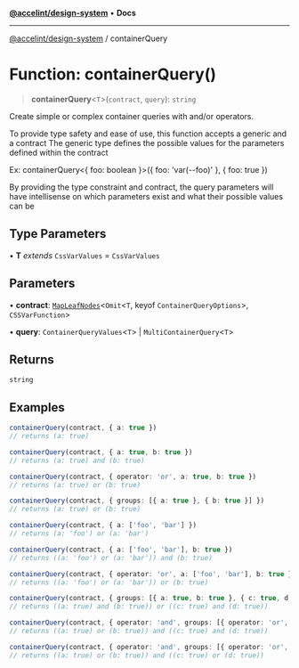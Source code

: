 [**@accelint/design-system**](../README.md) • **Docs**

***

[@accelint/design-system](../README.md) / containerQuery

# Function: containerQuery()

> **containerQuery**\<`T`\>(`contract`, `query`): `string`

Create simple or complex container queries with and/or operators.

To provide type safety and ease of use, this function accepts a generic and a contract
The generic type defines the possible values for the parameters defined within the contract

Ex: containerQuery<{ foo: boolean }>({ foo: 'var(--foo)' }, { foo: true })

By providing the type constraint and contract, the query parameters will have intellisense
on which parameters exist and what their possible values can be

## Type Parameters

• **T** *extends* `CssVarValues` = `CssVarValues`

## Parameters

• **contract**: [`MapLeafNodes`](../type-aliases/MapLeafNodes.md)\<`Omit`\<`T`, keyof `ContainerQueryOptions`\>, `CSSVarFunction`\>

• **query**: `ContainerQueryValues`\<`T`\> \| `MultiContainerQuery`\<`T`\>

## Returns

`string`

## Examples

```ts
containerQuery(contract, { a: true })
// returns (a: true)
```

```ts
containerQuery(contract, { a: true, b: true })
// returns (a: true) and (b: true)
```

```ts
containerQuery(contract, { operator: 'or', a: true, b: true })
// returns (a: true) or (b: true)
```

```ts
containerQuery(contract, { groups: [{ a: true }, { b: true }] })
// returns (a: true) or (b: true)
```

```ts
containerQuery(contract, { a: ['foo', 'bar'] })
// returns (a: 'foo') or (a: 'bar')
```

```ts
containerQuery(contract, { a: ['foo', 'bar'], b: true })
// returns ((a: 'foo') or (a: 'bar')) and (b: true)
```

```ts
containerQuery(contract, { operator: 'or', a: ['foo', 'bar'], b: true })
// returns ((a: 'foo') or (a: 'bar')) or (b: true)
```

```ts
containerQuery(contract, { groups: [{ a: true, b: true }, { c: true, d: true }] })
// returns ((a: true) and (b: true)) or ((c: true) and (d: true))
```

```ts
containerQuery(contract, { operator: 'and', groups: [{ operator: 'or', a: true, b: true }, { c: true, d: true }] })
// returns ((a: true) or (b: true)) and ((c: true) and (d: true))
```

```ts
containerQuery(contract, { operator: 'and', groups: [{ operator: 'or', a: true, b: true }, { operator: 'or', c: true, d: true }] })
// returns ((a: true) or (b: true)) and ((c: true) or (d: true))
```
